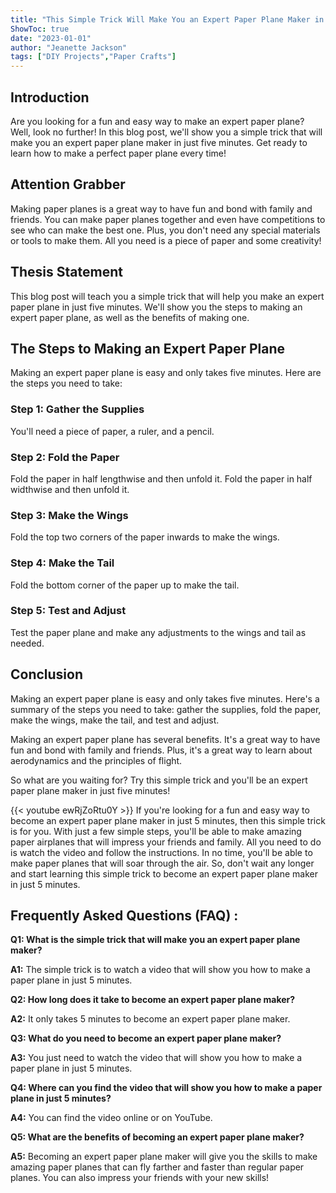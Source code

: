 ```yaml
---
title: "This Simple Trick Will Make You an Expert Paper Plane Maker in Just 5 Minutes - Watch Now!"
ShowToc: true 
date: "2023-01-01"
author: "Jeanette Jackson" 
tags: ["DIY Projects","Paper Crafts"]
---
```

## Introduction
Are you looking for a fun and easy way to make an expert paper plane? Well, look no further! In this blog post, we'll show you a simple trick that will make you an expert paper plane maker in just five minutes. Get ready to learn how to make a perfect paper plane every time!

## Attention Grabber
Making paper planes is a great way to have fun and bond with family and friends. You can make paper planes together and even have competitions to see who can make the best one. Plus, you don't need any special materials or tools to make them. All you need is a piece of paper and some creativity!

## Thesis Statement
This blog post will teach you a simple trick that will help you make an expert paper plane in just five minutes. We'll show you the steps to making an expert paper plane, as well as the benefits of making one. 

## The Steps to Making an Expert Paper Plane
Making an expert paper plane is easy and only takes five minutes. Here are the steps you need to take:

### Step 1: Gather the Supplies
You'll need a piece of paper, a ruler, and a pencil. 

### Step 2: Fold the Paper
Fold the paper in half lengthwise and then unfold it. Fold the paper in half widthwise and then unfold it. 

### Step 3: Make the Wings
Fold the top two corners of the paper inwards to make the wings. 

### Step 4: Make the Tail
Fold the bottom corner of the paper up to make the tail. 

### Step 5: Test and Adjust
Test the paper plane and make any adjustments to the wings and tail as needed. 

## Conclusion
Making an expert paper plane is easy and only takes five minutes. Here's a summary of the steps you need to take: gather the supplies, fold the paper, make the wings, make the tail, and test and adjust. 

Making an expert paper plane has several benefits. It's a great way to have fun and bond with family and friends. Plus, it's a great way to learn about aerodynamics and the principles of flight. 

So what are you waiting for? Try this simple trick and you'll be an expert paper plane maker in just five minutes!

{{< youtube ewRjZoRtu0Y >}} 
If you're looking for a fun and easy way to become an expert paper plane maker in just 5 minutes, then this simple trick is for you. With just a few simple steps, you'll be able to make amazing paper airplanes that will impress your friends and family. All you need to do is watch the video and follow the instructions. In no time, you'll be able to make paper planes that will soar through the air. So, don't wait any longer and start learning this simple trick to become an expert paper plane maker in just 5 minutes.

## Frequently Asked Questions (FAQ) :
**Q1: What is the simple trick that will make you an expert paper plane maker?**

**A1:** The simple trick is to watch a video that will show you how to make a paper plane in just 5 minutes. 

**Q2: How long does it take to become an expert paper plane maker?**

**A2:** It only takes 5 minutes to become an expert paper plane maker. 

**Q3: What do you need to become an expert paper plane maker?**

**A3:** You just need to watch the video that will show you how to make a paper plane in just 5 minutes. 

**Q4: Where can you find the video that will show you how to make a paper plane in just 5 minutes?**

**A4:** You can find the video online or on YouTube. 

**Q5: What are the benefits of becoming an expert paper plane maker?**

**A5:** Becoming an expert paper plane maker will give you the skills to make amazing paper planes that can fly farther and faster than regular paper planes. You can also impress your friends with your new skills!






